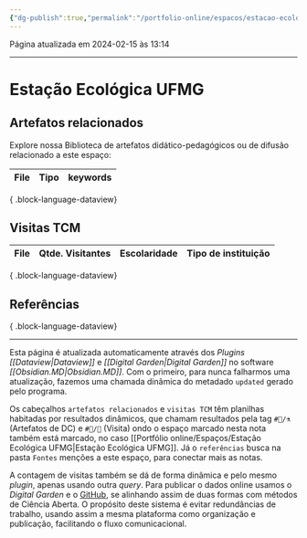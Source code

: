 ```yaml
---
{"dg-publish":true,"permalink":"/portfolio-online/espacos/estacao-ecologica-ufmg/","tags":["💼/📍"],"created":"2024-02-14T12:36:18.781-03:00","updated":"2024-02-15T13:16:09.440-03:00"}
---
```


Página atualizada em 2024-02-15 às 13:14
***

# Estação Ecológica UFMG

## Artefatos relacionados
Explore nossa Biblioteca de artefatos didático-pedagógicos ou de difusão relacionado a este espaço:

| File | Tipo | keywords |
| ---- | ---- | -------- |

{ .block-language-dataview}

## Visitas TCM
| File | Qtde. Visitantes | Escolaridade | Tipo de instituição |
| ---- | ---------------- | ------------ | ------------------- |

{ .block-language-dataview}


## Referências


{ .block-language-dataview}


***
Esta página é atualizada automaticamente através dos *Plugins [[Dataview\|Dataview]]* e *[[Digital Garden\|Digital Garden]]* no software *[[Obsidian.MD\|Obsidian.MD]]*. Com o primeiro, para nunca falharmos uma atualização, fazemos uma chamada dinâmica do metadado `updated` gerado pelo programa.

Os cabeçalhos `artefatos relacionados` e `visitas TCM` têm planilhas habitadas por resultados dinâmicos, que chamam resultados pela tag `#💼/⚗️` (Artefatos de DC) e `#💼/📇` (Visita) ondo o espaço marcado nesta nota também está marcado, no caso [[Portfólio online/Espaços/Estação Ecológica UFMG\|Estação Ecológica UFMG]].
Já o `referências` busca na pasta `Fontes` menções a este espaço, para conectar mais as notas.

A contagem de visitas também se dá de forma dinâmica e pelo mesmo *plugin*, apenas usando outra *query*. 
Para publicar o dados online usamos o *Digital Garden* e o [GitHub](https://github.com/rededemuseus/temciencianomuseuwiki), se alinhando assim de duas formas com métodos de Ciência Aberta. O propósito deste sistema é evitar redundâncias de trabalho, usando assim a mesma plataforma como organização e publicação, facilitando o fluxo comunicacional.